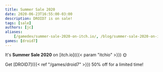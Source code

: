 ```yaml
---
title: Summer Sale 2020
date: 2020-06-23T16:55:00-03:00
description: DROID7 is on sale!
tags: [sale]
authors: [jc]
aliases:
    [/gamedev/summer-sale-2020-on-itch.io/, /blog/summer-sale-2020-on-itch.io/]
games: [droid7]
---
```


It's **Summer Sale 2020** on [itch.io]({{< param "itchio" >}}) 🌞

Get [DROID7]({{< ref "/games/droid7" >}}) 50% off for a limited time!
